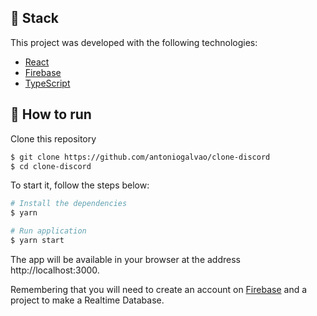 ## 🧪 Stack

This project was developed with the following technologies:

- [React](https://reactjs.org)
- [Firebase](https://firebase.google.com/)
- [TypeScript](https://www.typescriptlang.org/)

## 🚀 How to run

Clone this repository

```bash
$ git clone https://github.com/antoniogalvao/clone-discord
$ cd clone-discord
```

To start it, follow the steps below:

```bash
# Install the dependencies
$ yarn

# Run application
$ yarn start
```

The app will be available in your browser at the address http://localhost:3000.

Remembering that you will need to create an account on [Firebase](https://firebase.google.com/) and a project
to make a Realtime Database.
